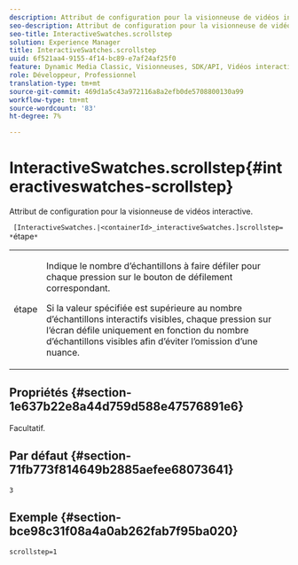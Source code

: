 ```yaml
---
description: Attribut de configuration pour la visionneuse de vidéos interactive.
seo-description: Attribut de configuration pour la visionneuse de vidéos interactive.
seo-title: InteractiveSwatches.scrollstep
solution: Experience Manager
title: InteractiveSwatches.scrollstep
uuid: 6f521aa4-9155-4f14-bc89-e7af24af25f0
feature: Dynamic Media Classic, Visionneuses, SDK/API, Vidéos interactives
role: Développeur, Professionnel
translation-type: tm+mt
source-git-commit: 469d1a5c43a972116a8a2efb0de5708800130a99
workflow-type: tm+mt
source-wordcount: '83'
ht-degree: 7%

---
```



# InteractiveSwatches.scrollstep{#interactiveswatches-scrollstep}

Attribut de configuration pour la visionneuse de vidéos interactive.

` [InteractiveSwatches.|<containerId>_interactiveSwatches.]scrollstep= *`étape`*`

<table id="table_441553CD34C94A58A9D7CBF772DEDDB6"> 
 <tbody> 
  <tr> 
   <td colname="col1"> <p> <span class="codeph"><span class="varname"> étape</span></span> </p> </td> 
   <td colname="col2"> <p>Indique le nombre d’échantillons à faire défiler pour chaque pression sur le bouton de défilement correspondant. </p> <p>Si la valeur spécifiée est supérieure au nombre d’échantillons interactifs visibles, chaque pression sur l’écran défile uniquement en fonction du nombre d’échantillons visibles afin d’éviter l’omission d’une nuance. </p> </td> 
  </tr> 
 </tbody> 
</table>

## Propriétés {#section-1e637b22e8a44d759d588e47576891e6}

Facultatif.

## Par défaut {#section-71fb773f814649b2885aefee68073641}

`3`

## Exemple {#section-bce98c31f08a4a0ab262fab7f95ba020}

```
scrollstep=1
```

